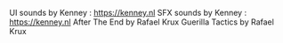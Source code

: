 UI sounds by Kenney : https://kenney.nl
SFX sounds by Kenney : https://kenney.nl
After The End by Rafael Krux
Guerilla Tactics by Rafael Krux
